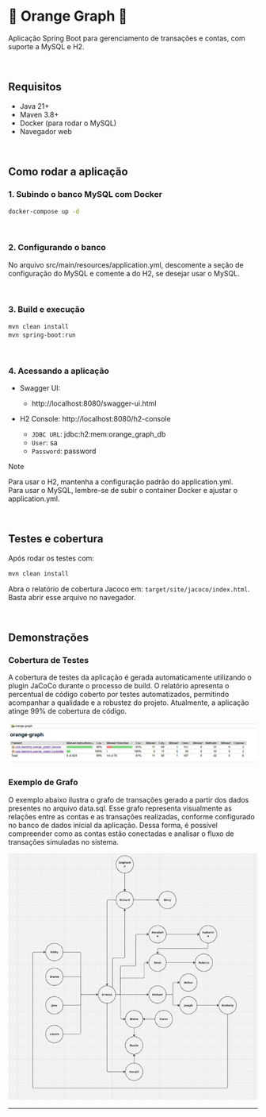 # 🍊 Orange Graph 🍊

Aplicação Spring Boot para gerenciamento de transações e contas, com suporte a MySQL e H2.

<br/>

## Requisitos

- Java 21+
- Maven 3.8+
- Docker (para rodar o MySQL)
- Navegador web

<br>

## Como rodar a aplicação

### 1. Subindo o banco MySQL com Docker

```sh
docker-compose up -d
```

<br>

### 2. Configurando o banco

No arquivo src/main/resources/application.yml, descomente a seção de configuração do MySQL e comente a do H2, se desejar usar o MySQL.

<br>

### 3. Build e execução

```sh
mvn clean install
mvn spring-boot:run
```

<br>

### 4. Acessando a aplicação

- Swagger UI:
  - http://localhost:8080/swagger-ui.html


- H2 Console: http://localhost:8080/h2-console
  - `JDBC URL`: jdbc:h2:mem:orange_graph_db
  - `User`: sa
  - `Password`: password
 
> [!NOTE]
> Para usar o H2, mantenha a configuração padrão do application.yml.
> <br>Para usar o MySQL, lembre-se de subir o container Docker e ajustar o application.yml.

<br>
 
## Testes e cobertura

Após rodar os testes com:
```sh
mvn clean install
```

Abra o relatório de cobertura Jacoco em: `target/site/jacoco/index.html`. Basta abrir esse arquivo no navegador.

<br>

## Demonstrações

### Cobertura de Testes

A cobertura de testes da aplicação é gerada automaticamente utilizando o plugin JaCoCo durante o processo de build. O relatório apresenta o percentual de código coberto por testes automatizados, permitindo acompanhar a qualidade e a robustez do projeto. Atualmente, a aplicação atinge 99% de cobertura de código.

![Cobertura de Testes](docs/test-coverage.png)

### Exemplo de Grafo

O exemplo abaixo ilustra o grafo de transações gerado a partir dos dados presentes no arquivo data.sql. Esse grafo representa visualmente as relações entre as contas e as transações realizadas, conforme configurado no banco de dados inicial da aplicação. Dessa forma, é possível compreender como as contas estão conectadas e analisar o fluxo de transações simuladas no sistema.

![Exemplo de Grafo](docs/graph-example.png)

<hr></hr>
